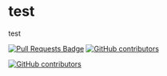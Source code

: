 # test
test


<a href="https://github.com/GTAC-ITEAM-UPV/test/pulls"><img src="https://img.shields.io/github/issues-pr/GTAC-ITEAM-UPV/test" alt="Pull Requests Badge"/></a>
<a href="https://github.com/GTAC-ITEAM-UPV/test/graphs/contributors"><img alt="GitHub contributors" src="https://img.shields.io/github/contributors/GTAC-ITEAM-UPV/test?color=2b9348"></a>



<a href="https://github.com/GTAC-ITEAM-UPV/test/graphs/contributors"><img alt="GitHub contributors" src="https://img.shields.io/github/contributorsGTAC-ITEAM-UPV/test?color=2b9348"></a>

